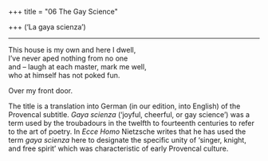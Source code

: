 +++
title = "06 The Gay Science"

+++
\(‘La gaya scienza’\)

* * *







This house is my own and here I dwell,  
I’ve never aped nothing from no one  
and – laugh at each master, mark me well,  
who at himself has not poked fun.

Over my front door.









The title is a translation into German \(in our edition, into English\) of the Provencal subtitle. *Gaya scienza* \(‘joyful, cheerful, or gay science’\) was a term used by the troubadours in the twelfth to fourteenth centuries to refer to the art of poetry. In *Ecce Homo* Nietzsche writes that he has used the term *gaya scienza* here to designate the specific unity of ‘singer, knight, and free spirit’ which was characteristic of early Provencal culture.




